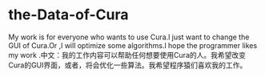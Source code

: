 # the-Data-of-Cura
My work is for everyone who wants to use Cura.l just want to change the GUI of Cura.Or ,l will optimize some algorithms.l hope the programmer likes my work .中文：我的工作内容可以帮助任何想要使用Cura的人。我希望改变Cura的GUI界面，或者，将会优化一些算法。我希望程序猿们喜欢我的工作。
